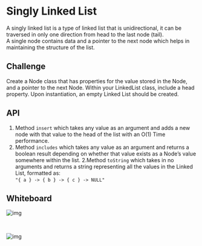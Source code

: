 # Singly Linked List

A singly linked list is a type of linked list that is unidirectional, it can be traversed in only one direction from head to the last node (tail). <br>
 A single node contains data and a pointer to the next node which helps in maintaining the structure of the list.

 ## Challenge

 Create a Node class that has properties for the value stored in the Node, and a pointer to the next Node.
Within your LinkedList class, include a head property. Upon instantiation, an empty Linked List should be created.


## API

 1. Method `insert` which takes any value as an argument and adds a new node with that value to the head of the list with an O(1) Time performance.
1. Method `includes` which takes any value as an argument and returns a boolean result depending on whether that value exists as a Node’s value somewhere within the list.
2.Method `toString` which takes in no arguments and returns a string representing all the values in the Linked List, formatted as:<br>
```"{ a } -> { b } -> { c } -> NULL"```

## Whiteboard

![img](img/1.jpeg)

<br>

![img](img/2.jpeg)